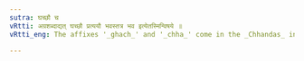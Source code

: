 ```yaml
---
sutra: घच्छौ च
vRtti: अग्रशब्दाद्यत् घच्छौ प्रत्ययौ भवस्तत्र भव इत्येतस्मिन्विषये ॥
vRtti_eng: The affixes '_ghach_' and '_chha_' come in the _Chhandas_ in the sense of 'what stays there', after the word '_agra_.'

---
```

